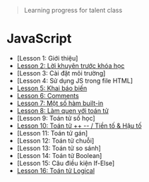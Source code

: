 > Learning progress for talent class 

# JavaScript 
- [Lesson 1: Giới thiệu]
- [Lesson 2: Lời khuyên trước khóa học](javascript-co-ban-lesson2.md)
- [Lesson 3: Cài đặt môi trường]
- [Lesson 4: Sử dụng JS trong file HTML]
- [Lesson 5: Khai báo biến](javascript-co-ban-lesson5.md)
- [Lesson 6: Comments](javascript-co-ban-lesson6.md)
- [Lesson 7: Một số hàm built-in](javascript-co-ban-lesson7.md)
- [Lesson 8: Làm quen với toán tử](javascript-co-ban-lesson8.md)
- [Lesson 9: Toán tử số học]
- [Lesson 10: Toán tử ++ -- / Tiền tố & Hậu tố](javascript-co-ban-lesson10.md)
- [Lesson 11: Toán tử gán]
- [Lesson 12: Toán tử chuỗi]
- [Lesson 13: Toán tử so sánh]
- [Lesson 14: Toán tử Boolean]
- [Lesson 15: Câu điều kiện If-Else]
- [Lesson 16: Toán tử Logical](javascript-co-ban-lesson16.md)